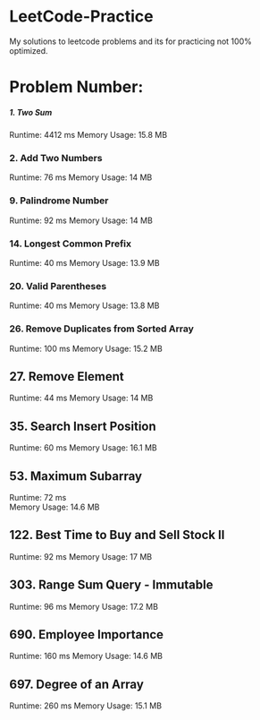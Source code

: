 # LeetCode-Practice
My solutions to leetcode problems and its for practicing not 100% optimized.


# Problem Number:
##### 1. Two Sum
Runtime: 4412 ms
Memory Usage: 15.8 MB
### 2. Add Two Numbers
Runtime: 76 ms
Memory Usage: 14 MB
### 9. Palindrome Number
Runtime: 92 ms
Memory Usage: 14 MB
### 14. Longest Common Prefix
Runtime: 40 ms
Memory Usage: 13.9 MB
### 20. Valid Parentheses
Runtime: 40 ms
Memory Usage: 13.8 MB
### 26. Remove Duplicates from Sorted Array
Runtime: 100 ms
Memory Usage: 15.2 MB
## 27. Remove Element
Runtime: 44 ms
Memory Usage: 14 MB
## 35. Search Insert Position
Runtime: 60 ms
Memory Usage: 16.1 MB
## 53. Maximum Subarray
Runtime: 72 ms	
Memory Usage: 14.6 MB
## 122. Best Time to Buy and Sell Stock II
Runtime: 92 ms
Memory Usage: 17 MB
## 303. Range Sum Query - Immutable
Runtime: 96 ms
Memory Usage: 17.2 MB
## 690. Employee Importance
Runtime: 160 ms
Memory Usage: 14.6 MB
## 697. Degree of an Array
Runtime: 260 ms
Memory Usage: 15.1 MB































